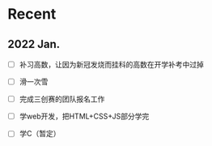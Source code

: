 # Recent
## 2022 Jan.
- [ ] 补习高数，让因为新冠发烧而挂科的高数在开学补考中过掉<br>
-[ ] 滑一次雪<br>
-[ ] 完成三创赛的团队报名工作<br>
-[ ] 学web开发，把HTML+CSS+JS部分学完<br>
-[ ] 学C（暂定）
 